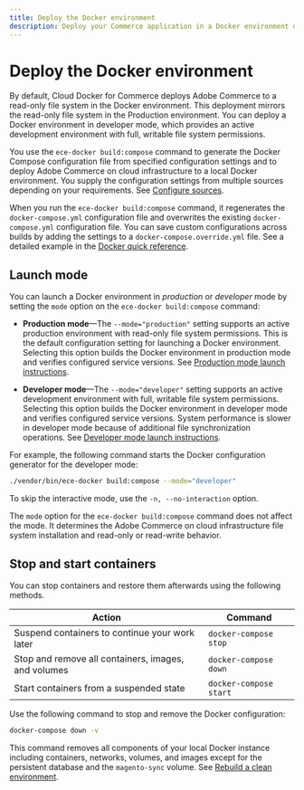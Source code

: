 ```yaml
---
title: Deploy the Docker environment
description: Deploy your Commerce application in a Docker environment designed for Production preview and testing or for Developer activities.
---
```


# Deploy the Docker environment

By default, Cloud Docker for Commerce deploys Adobe Commerce to a read-only file system in the Docker environment. This deployment mirrors the read-only file system in the Production environment. You can deploy a Docker environment in developer mode, which provides an active development environment with full, writable file system permissions.

You use the `ece-docker build:compose` command to generate the Docker Compose configuration file from specified configuration settings and to deploy Adobe Commerce on cloud infrastructure to a local Docker environment. You supply the configuration settings from multiple sources depending on your requirements. See [Configure sources](configuration-sources.md).

<InlineAlert variant="warning" slots="text"/>

When you run the `ece-docker build:compose` command, it regenerates the `docker-compose.yml` configuration file and overwrites the existing `docker-compose.yml` configuration file. You can save custom configurations across builds by adding the settings to a `docker-compose.override.yml` file. See a detailed example in the [Docker quick reference](docker-quick-reference.md).

## Launch mode

You can launch a Docker environment in _production_ or _developer_ mode by setting the `mode` option on the `ece-docker build:compose` command:

-  **Production mode**—The `--mode="production"` setting supports an active production environment with read-only file system permissions. This is the default configuration setting for launching a Docker environment. Selecting this option builds the Docker environment in production mode and verifies configured service versions. See [Production mode launch instructions](production-mode.md).

-  **Developer mode**—The `--mode="developer"` setting supports an active development environment with full, writable file system permissions. Selecting this option builds the Docker environment in developer mode and verifies configured service versions. System performance is slower in developer mode because of additional file synchronization operations. See [Developer mode launch instructions](developer-mode.md).

For example, the following command starts the Docker configuration generator for the developer mode:

```bash
./vendor/bin/ece-docker build:compose --mode="developer"
```

To skip the interactive mode, use the `-n, --no-interaction` option.

<InlineAlert variant="info" slots="text"/>

The `mode` option for the `ece-docker build:compose` command does not affect the mode. It determines the Adobe Commerce on cloud infrastructure file system installation and read-only or read-write behavior.

## Stop and start containers

You can stop containers and restore them afterwards using the following methods.

Action | Command
------ | -------
Suspend containers to continue your work later | `docker-compose stop`
Stop and remove all containers, images, and volumes | `docker-compose down`
Start containers from a suspended state | `docker-compose start`

Use the following command to stop and remove the Docker configuration:

   ```bash
   docker-compose down -v
   ```

<InlineAlert variant="warning" slots="text"/>

This command removes all components of your local Docker instance including containers, networks, volumes, and images except for the persistent database and the `magento-sync` volume. See [Rebuild a clean environment](containers.md#rebuild-a-clean-environment).
